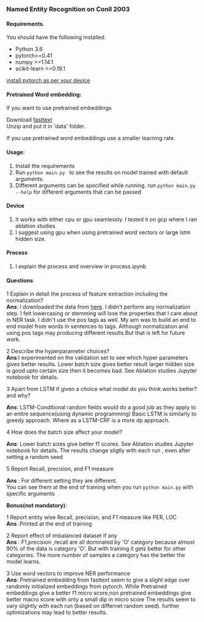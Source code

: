 ### Named Entity Recognition on Conll 2003


#### Requirements.
You should have the following installed.
* Python 3.6
* pytorch>=0.41
* numpy >=1.14.1
* scikit-learn >=0.19.1

[install pytorch as per your device](https://pytorch.org/get-started/locally)


#### Pretrained Word embedding:
If you want to use pretrained embeddings

Download [fasttext](https://dl.fbaipublicfiles.com/fasttext/vectors-english/wiki-news-300d-1M.vec.zip)  
Unzip and put it in 'data' folder.

If you use pretrained word embeddings use a smaller learning rate.

#### Usage:
1) Install the requirements 
2) Run ```python main.py ``` to see the results on model trained with default arguments. 
3) Different arguments can be specified while running. run ```python main.py --help``` for different arguments that can be passed 

#### Device
1) It works with either cpu or gpu seamlessly. I tested it on gcp where I ran ablation studies  
2) I suggest using gpu when using pretrained word vectors or large lstm hidden size.  

#### Process 
1) I explain the process and overview in process.ipynb
#### Questions

1  Explain in detail the process of feature extraction including the normalization?  
**Ans**: I downloaded the data from [here](https://github.com/davidsbatista/NER-datasets/tree/master/CONLL2003).
I didn't perform any normalization step. I felt lowercasing or stemming will lose the properties that I care about in NER task.
I didn't use the pos tags as well. My aim was to build an end to end model from words in sentences to tags.
Although normalization and using pos tags may producing different results.But that is left for future work.

   

2  Describe the hyperparameter choices?  
**Ans**:I experimented on the validation set to see which hyper parameters gives better results.
Lower batch size gives better result
larger hidden size is good upto certain size then it becomes bad.
See Ablation studies Jupyter notebook for details.


3  Apart from LSTM if given a choice what model do you think works better? and why?

**Ans**: LSTM-Conditional random fields would do a good job as they apply to an entire sequence(using dynamic programming)
Basic LSTM is similarly to greedy approach. Where as a LSTM-CRF is a more dp approach.

4  How does the batch size affect your model?

**Ans**:  Lower batch sizes give better f1 scores. See Ablation studies Jupyter notebook for details.
The results change sligtly with each run , even after setting a random seed


5  Report Recall, precision, and F1 measure  

**Ans** :  For different setting they are different.    
You can see them at the end of training when you run ```python main.py```  with specific arguments   



**Bonus(not mandatory)**:

1 Report entity wise Recall, precision, and F1 measure like PER, LOC  
**Ans** :Printed at the end of training   

2 Report effect of imbalanced dataset if any    
**Ans** : F1,precision ,recall are all dominated by 'O' category because almost 90% of the data is category 'O'.
But with training it gets better for other categories. The more number of samples a category has the better the model learns.

3 Use word vectors to improve NER performance    
**Ans**: Pretrained embedding from fasttext seem to give a slight edge  over randomly initialized embeddings from pytorch.
While Pretrained embeddings give a better f1 micro score,non pretrained embeddings give better macro score with only a small dip in micro score
The results seem to vary slightly with each run (based on differnet random seed). further optimizations may lead 
to better results.
